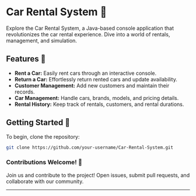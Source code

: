 

# Car Rental System 🚗

Explore the Car Rental System, a Java-based console application that revolutionizes the car rental experience. Dive into a world of rentals, management, and simulation.

## Features 🌟

- **Rent a Car:** Easily rent cars through an interactive console.
- **Return a Car:** Effortlessly return rented cars and update availability.
- **Customer Management:** Add new customers and maintain their records.
- **Car Management:** Handle cars, brands, models, and pricing details.
- **Rental History:** Keep track of rentals, customers, and rental durations.

## Getting Started 🚀

To begin, clone the repository:

```bash
git clone https://github.com/your-username/Car-Rental-System.git
```

### Contributions Welcome! 🎉

Join us and contribute to the project! Open issues, submit pull requests, and collaborate with our community.



---
